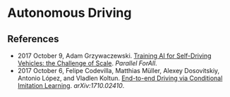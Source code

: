 ---
---
# Autonomous Driving

## References

* 2017 October 9, Adam Grzywaczewski. [Training AI for Self-Driving Vehicles: the Challenge of Scale](https://devblogs.nvidia.com/parallelforall/training-self-driving-vehicles-challenge-scale/). *Parallel ForAll*.
* 2017 October 6, Felipe Codevilla, Matthias Müller, Alexey Dosovitskiy, Antonio López, and Vladlen Koltun. [End-to-end Driving via Conditional Imitation Learning](https://arxiv.org/abs/1710.02410). *arXiv:1710.02410*.

